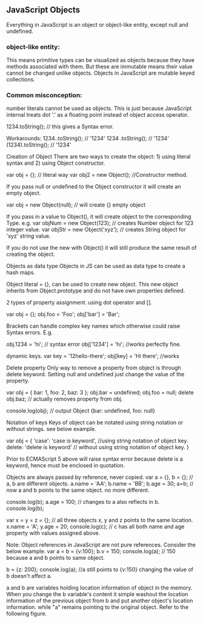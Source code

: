 ## JavaScript Objects
Everything in JavaScript is an object or object-like entity, except null and undefined.

### object-like entity:
This means primitive types can be visualized as objects because they have methods associated with them. But these are immutable means their value cannot be changed unlike objects.
Objects in JavaScript are mutable keyed collections.

### Common misconception:
number literals cannot be used as objects. This is just because JavaScript internal treats dot '.' as a floating point instead of object access operator. 

1234.toString(); // this gives a Syntax error.

Workarounds:
1234..toString(); // '1234'
1234 .toString(); // '1234'
(1234).toString(); // '1234'

Creation of Object
There are two ways to create the object: 1) using literal syntax and 2) using Object constructor.

var obj = {}; // literal way
var obj2 = new Object(); //Constructor method.

If you pass null or undefined to the Object constructor it will create an empty object.

var obj = new Object(null); // will create {} empty object

If you pass in a value to Object(), it will create object to the corresponding Type. e.g.
var objNum = new Object(123); // creates Number object for 123 integer value.
var objStr = new Object('xyz'); // creates String object for 'xyz' string value.

If you do not use the new with Object() it will still produce the same result of creating the object.

Objects as data type
Objects in JS can be used as data type to create a hash maps.

Object literal = {}, can be used to create new object. This new object inherits from Object.prototype and do not have own properties defined.

2 types of property assignment. using dot operator and [].

var obj = {};
obj.foo = 'Foo';
obj['bar'] = 'Bar';

Brackets can handle complex key names which otherwise could raise Syntax errors. E.g.

obj.1234 = 'hi'; // syntax error
obj['1234'] = 'hi'; //works perfectly fine.

dynamic keys.
var key = '12hello-there';
obj[key] = 'Hi there'; //works

Delete property
Only way to remove a property from object is through delete keyword. Setting null and undefined just change the value of the property.

var obj = {
    bar: 1,
    foo: 2,
    baz: 3
};
obj.bar = undefined;
obj.foo = null;
delete obj.baz; // actually removes property from obj.

console.log(obj); // output Object {bar: undefined, foo: null}

Notation of keys
Keys of object can be notated using string notation or without strings. see below example.

var obj = {
     'case': 'case is keyword', //using string notation of object key.
     delete: 'delete is keyword' // without using string notation of object key.
}

Prior to ECMAScript 5 above will raise syntax error because delete is a keyword, hence must be enclosed in quotation.

Objects are always passed by reference, never copied.
var a = {}, b = {}; // a, b are different objects.
a.name = 'AA';
b.name = 'BB';
b.age = 30;
a=b; // now a and b points to the same object. no more different.

console.log(b);
a.age = 100; // changes to a also reflects in b.
console.log(b);

var x = y = z = {}; // all three objects x, y and z points to the same location.
x.name = 'A';
y.age = 20;
console.log(c); // c has all both name and age property with values assigned above.

Note: Object references in JavaScript are not pure references. Consider the below example.
var a = b = {v:100};
b.v = 150;
console.log(a); // 150 because a and b points to same object.

b = {z: 200};
console.log(a); //a still points to {v:150} changing the value of b doesn't affect a.

a and b are variables holding location information of object in the memory. When you change the b variable's content it simple washout the location information of the previous object from b and put another object's location information. while "a" remains pointing to the original object. Refer to the following figure.
